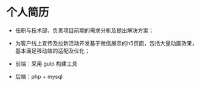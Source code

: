 # 个人简历

* 任职与技术部，负责项目前期的需求分析及提出解决方案；
* 为客户线上宣传及拉新活动开发基于微信展示的h5页面，包括大量动画效果，基本满足移动端的适配及优化；

* 前端：采用 gulp 构建工具
* 后端：php + mysql
